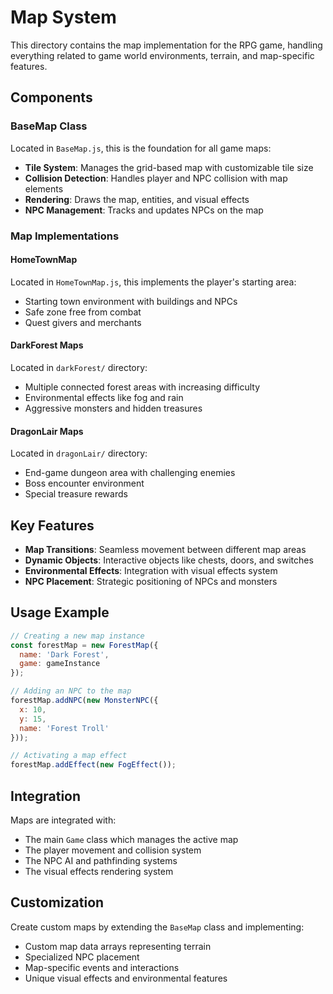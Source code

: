 # Map System

This directory contains the map implementation for the RPG game, handling everything related to game world environments, terrain, and map-specific features.

## Components

### BaseMap Class

Located in `BaseMap.js`, this is the foundation for all game maps:

- **Tile System**: Manages the grid-based map with customizable tile size
- **Collision Detection**: Handles player and NPC collision with map elements
- **Rendering**: Draws the map, entities, and visual effects
- **NPC Management**: Tracks and updates NPCs on the map

### Map Implementations

#### HomeTownMap

Located in `HomeTownMap.js`, this implements the player's starting area:

- Starting town environment with buildings and NPCs
- Safe zone free from combat
- Quest givers and merchants

#### DarkForest Maps

Located in `darkForest/` directory:

- Multiple connected forest areas with increasing difficulty
- Environmental effects like fog and rain
- Aggressive monsters and hidden treasures

#### DragonLair Maps

Located in `dragonLair/` directory:

- End-game dungeon area with challenging enemies
- Boss encounter environment
- Special treasure rewards

## Key Features

- **Map Transitions**: Seamless movement between different map areas
- **Dynamic Objects**: Interactive objects like chests, doors, and switches
- **Environmental Effects**: Integration with visual effects system
- **NPC Placement**: Strategic positioning of NPCs and monsters

## Usage Example

```javascript
// Creating a new map instance
const forestMap = new ForestMap({
  name: 'Dark Forest',
  game: gameInstance
});

// Adding an NPC to the map
forestMap.addNPC(new MonsterNPC({
  x: 10, 
  y: 15,
  name: 'Forest Troll'
}));

// Activating a map effect
forestMap.addEffect(new FogEffect());
```

## Integration

Maps are integrated with:

- The main `Game` class which manages the active map
- The player movement and collision system
- The NPC AI and pathfinding systems
- The visual effects rendering system

## Customization

Create custom maps by extending the `BaseMap` class and implementing:

- Custom map data arrays representing terrain
- Specialized NPC placement
- Map-specific events and interactions
- Unique visual effects and environmental features
